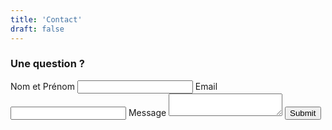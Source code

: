 ```yaml
---
title: 'Contact'
draft: false
---
```


<h3>Une question ?</h3>
<form action="" method="POST">
  <label for="name">Nom et Prénom</label>
  <input type="text" name="name">
  <label for="email">Email</label>
  <input type="text" name="email">
  <label for="message">Message</label>    
  <textarea name="message"></textarea>    
  <input type="submit" value="Submit">
</form>
